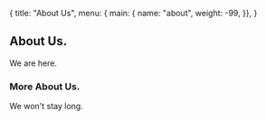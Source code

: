 {
  title: "About Us",
  menu: { main: {
    name: "about",
    weight: -99,
  }},
}
## About Us.

We are here.

### More About Us.

We won't stay long.
